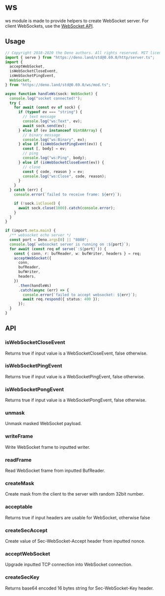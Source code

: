# ws

ws module is made to provide helpers to create WebSocket server. For client
WebSockets, use the
[WebSocket API](https://developer.mozilla.org/en-US/docs/Web/API/WebSockets_API).

## Usage

```ts
// Copyright 2018-2020 the Deno authors. All rights reserved. MIT license.
import { serve } from "https://deno.land/std@0.69.0/http/server.ts";
import {
  acceptWebSocket,
  isWebSocketCloseEvent,
  isWebSocketPingEvent,
  WebSocket,
} from "https://deno.land/std@0.69.0/ws/mod.ts";

async function handleWs(sock: WebSocket) {
  console.log("socket connected!");
  try {
    for await (const ev of sock) {
      if (typeof ev === "string") {
        // text message
        console.log("ws:Text", ev);
        await sock.send(ev);
      } else if (ev instanceof Uint8Array) {
        // binary message
        console.log("ws:Binary", ev);
      } else if (isWebSocketPingEvent(ev)) {
        const [, body] = ev;
        // ping
        console.log("ws:Ping", body);
      } else if (isWebSocketCloseEvent(ev)) {
        // close
        const { code, reason } = ev;
        console.log("ws:Close", code, reason);
      }
    }
  } catch (err) {
    console.error(`failed to receive frame: ${err}`);

    if (!sock.isClosed) {
      await sock.close(1000).catch(console.error);
    }
  }
}

if (import.meta.main) {
  /** websocket echo server */
  const port = Deno.args[0] || "8080";
  console.log(`websocket server is running on :${port}`);
  for await (const req of serve(`:${port}`)) {
    const { conn, r: bufReader, w: bufWriter, headers } = req;
    acceptWebSocket({
      conn,
      bufReader,
      bufWriter,
      headers,
    })
      .then(handleWs)
      .catch(async (err) => {
        console.error(`failed to accept websocket: ${err}`);
        await req.respond({ status: 400 });
      });
  }
}
```

## API

### isWebSocketCloseEvent

Returns true if input value is a WebSocketCloseEvent, false otherwise.

### isWebSocketPingEvent

Returns true if input value is a WebSocketPingEvent, false otherwise.

### isWebSocketPongEvent

Returns true if input value is a WebSocketPongEvent, false otherwise.

### unmask

Unmask masked WebSocket payload.

### writeFrame

Write WebSocket frame to inputted writer.

### readFrame

Read WebSocket frame from inputted BufReader.

### createMask

Create mask from the client to the server with random 32bit number.

### acceptable

Returns true if input headers are usable for WebSocket, otherwise false

### createSecAccept

Create value of Sec-WebSocket-Accept header from inputted nonce.

### acceptWebSocket

Upgrade inputted TCP connection into WebSocket connection.

### createSecKey

Returns base64 encoded 16 bytes string for Sec-WebSocket-Key header.
